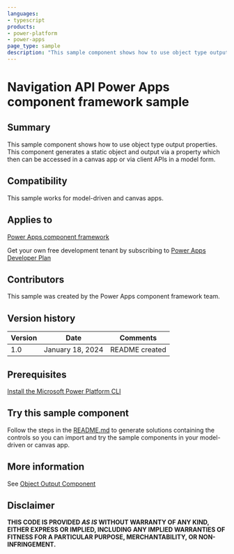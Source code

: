 ```yaml
---
languages:
- typescript
products:
- power-platform
- power-apps
page_type: sample
description: "This sample component shows how to use object type output properties. This component generates a static object and output via a property which then can be accessed in a canvas app or via client APIs in a model form."
---
```

# Navigation API Power Apps component framework sample

## Summary

This sample component shows how to use object type output properties. This component generates a static object and output via a property which then can be accessed in a canvas app or via client APIs in a model form.

## Compatibility

This sample works for model-driven and canvas apps.

## Applies to

[Power Apps component framework](https://learn.microsoft.com/power-apps/developer/component-framework/overview)

Get your own free development tenant by subscribing to [Power Apps Developer Plan](https://learn.microsoft.com/power-platform/developer/plan)

## Contributors

This sample was created by the Power Apps component framework team.

## Version history

Version|Date|Comments
-------|----|--------
1.0|January 18, 2024|README created

## Prerequisites

[Install the Microsoft Power Platform CLI](https://learn.microsoft.com/power-platform/developer/cli/introduction)

## Try this sample component

Follow the steps in the [README.md](../README.md) to generate solutions containing the controls so you can import and try the sample components in your model-driven or canvas app.

## More information

See [Object Output Component](https://learn.microsoft.com/power-apps/developer/component-framework/sample-controls/object-output)

## Disclaimer

**THIS CODE IS PROVIDED *AS IS* WITHOUT WARRANTY OF ANY KIND, EITHER EXPRESS OR IMPLIED, INCLUDING ANY IMPLIED WARRANTIES OF FITNESS FOR A PARTICULAR PURPOSE, MERCHANTABILITY, OR NON-INFRINGEMENT.**